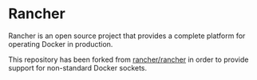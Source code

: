 # Rancher
Rancher is an open source project that provides a complete platform for operating Docker in production.

This repository has been forked from [rancher/rancher](https://github.com/rancher/rancher/tree/master/agent) in order to provide support for non-standard Docker sockets.
